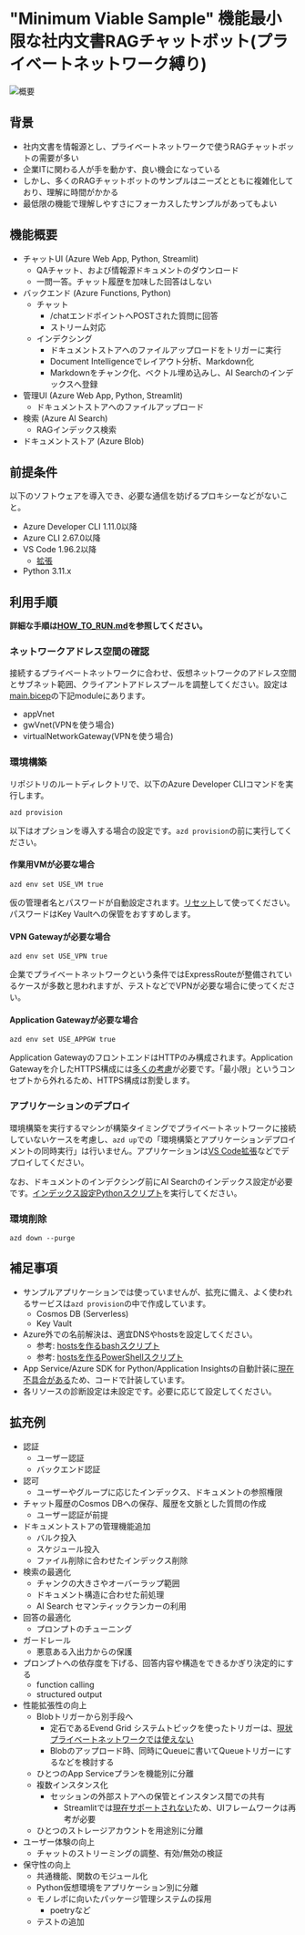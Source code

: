 # "Minimum Viable Sample" 機能最小限な社内文書RAGチャットボット(プライベートネットワーク縛り)

![概要](./image/overview.png)

## 背景

- 社内文書を情報源とし、プライベートネットワークで使うRAGチャットボットの需要が多い
- 企業ITに関わる人が手を動かす、良い機会になっている
- しかし、多くのRAGチャットボットのサンプルはニーズとともに複雑化しており、理解に時間がかかる
- 最低限の機能で理解しやすさにフォーカスしたサンプルがあってもよい

## 機能概要

- チャットUI (Azure Web App, Python, Streamlit)
  - QAチャット、および情報源ドキュメントのダウンロード
  - 一問一答。チャット履歴を加味した回答はしない
- バックエンド (Azure Functions, Python)
  - チャット
    - /chatエンドポイントへPOSTされた質問に回答
    - ストリーム対応
  - インデクシング
    - ドキュメントストアへのファイルアップロードをトリガーに実行
    - Document Intelligenceでレイアウト分析、Markdown化
    - Markdownをチャンク化、ベクトル埋め込みし、AI Searchのインデックスへ登録
- 管理UI (Azure Web App, Python, Streamlit)
  - ドキュメントストアへのファイルアップロード
- 検索 (Azure AI Search)
  - RAGインデックス検索
- ドキュメントストア (Azure Blob)

## 前提条件

以下のソフトウェアを導入でき、必要な通信を妨げるプロキシーなどがないこと。

- Azure Developer CLI 1.11.0以降
- Azure CLI 2.67.0以降
- VS Code 1.96.2以降
  - [拡張](.vscode/extensions.json)
- Python 3.11.x

## 利用手順

**詳細な手順は[HOW_TO_RUN.md](HOW_TO_RUN.md)を参照してください。**

### ネットワークアドレス空間の確認

接続するプライベートネットワークに合わせ、仮想ネットワークのアドレス空間とサブネット範囲、クライアントアドレスプールを調整してください。設定は[main.bicep](infra/main.bicep)の下記moduleにあります。

- appVnet
- gwVnet(VPNを使う場合)
- virtualNetworkGateway(VPNを使う場合)

### 環境構築

リポジトリのルートディレクトリで、以下のAzure Developer CLIコマンドを実行します。

`azd provision`

以下はオプションを導入する場合の設定です。`azd provision`の前に実行してください。

#### 作業用VMが必要な場合

`azd env set USE_VM true`

仮の管理者名とパスワードが自動設定されます。[リセット](https://learn.microsoft.com/ja-jp/troubleshoot/azure/virtual-machines/windows/reset-rdp)して使ってください。 パスワードはKey Vaultへの保管をおすすめします。

#### VPN Gatewayが必要な場合

`azd env set USE_VPN true`

企業でプライベートネットワークという条件ではExpressRouteが整備されているケースが多数と思われますが、テストなどでVPNが必要な場合に使ってください。

#### Application Gatewayが必要な場合

`azd env set USE_APPGW true`

Application GatewayのフロントエンドはHTTPのみ構成されます。Application Gatewayを介したHTTPS構成には[多くの考慮](https://learn.microsoft.com/ja-jp/azure/architecture/best-practices/host-name-preservation)が必要です。「最小限」というコンセプトから外れるため、HTTPS構成は割愛します。

### アプリケーションのデプロイ

環境構築を実行するマシンが構築タイミングでプライベートネットワークに接続していないケースを考慮し、`azd up`での「環境構築とアプリケーションデプロイメントの同時実行」は行いません。アプリケーションは[VS Code拡張](https://github.com/Microsoft/vscode-azureappservice)などでデプロイしてください。

なお、ドキュメントのインデクシング前にAI Searchのインデックス設定が必要です。[インデックス設定Pythonスクリプト](scripts/search/create_index.py)を実行してください。

### 環境削除

`azd down --purge`

## 補足事項

- サンプルアプリケーションでは使っていませんが、拡充に備え、よく使われるサービスは`azd provision`の中で作成しています。
  - Cosmos DB (Serverless)
  - Key Vault
- Azure外での名前解決は、適宜DNSやhostsを設定してください。
  - 参考: [hostsを作るbashスクリプト](scripts/util/hosts/gen_hosts.sh)
  - 参考: [hostsを作るPowerShellスクリプト](scripts/util/hosts/gen_hosts.ps1)
- App Service/Azure SDK for Python/Application Insightsの自動計装に[現在不具合がある](https://github.com/Azure/azure-sdk-for-python/issues/37790#issuecomment-2448213164)ため、コードで計装しています。
- 各リソースの診断設定は未設定です。必要に応じて設定してください。

## 拡充例

- 認証
  - ユーザー認証
  - バックエンド認証
- 認可
  - ユーザーやグループに応じたインデックス、ドキュメントの参照権限
- チャット履歴のCosmos DBへの保存、履歴を文脈とした質問の作成
  - ユーザー認証が前提
- ドキュメントストアの管理機能追加
  - バルク投入
  - スケジュール投入
  - ファイル削除に合わせたインデックス削除
- 検索の最適化
  - チャンクの大きさやオーバーラップ範囲
  - ドキュメント構造に合わせた前処理
  - AI Search セマンティックランカーの利用
- 回答の最適化
  - プロンプトのチューニング
- ガードレール
  - 悪意ある入出力からの保護
- プロンプトへの依存度を下げる、回答内容や構造をできるかぎり決定的にする
  - function calling
  - structured output
- 性能拡張性の向上
  - Blobトリガーから別手段へ
    - 定石であるEvend Grid システムトピックを使ったトリガーは、[現状プライベートネットワークでは使えない](https://learn.microsoft.com/ja-jp/azure/event-grid/configure-private-endpoints)
    - Blobのアップロード時、同時にQueueに書いてQueueトリガーにするなどを検討する
  - ひとつのApp Serviceプランを機能別に分離
  - 複数インスタンス化
    - セッションの外部ストアへの保管とインスタンス間での共有
      - Streamlitでは[現在サポートされない](https://github.com/streamlit/streamlit/issues/5849)ため、UIフレームワークは再考が必要
  - ひとつのストレージアカウントを用途別に分離
- ユーザー体験の向上
  - チャットのストリーミングの調整、有効/無効の検証
- 保守性の向上
  - 共通機能、関数のモジュール化
  - Python仮想環境をアプリケーション別に分離
  - モノレポに向いたパッケージ管理システムの採用
    - poetryなど
  - テストの追加
